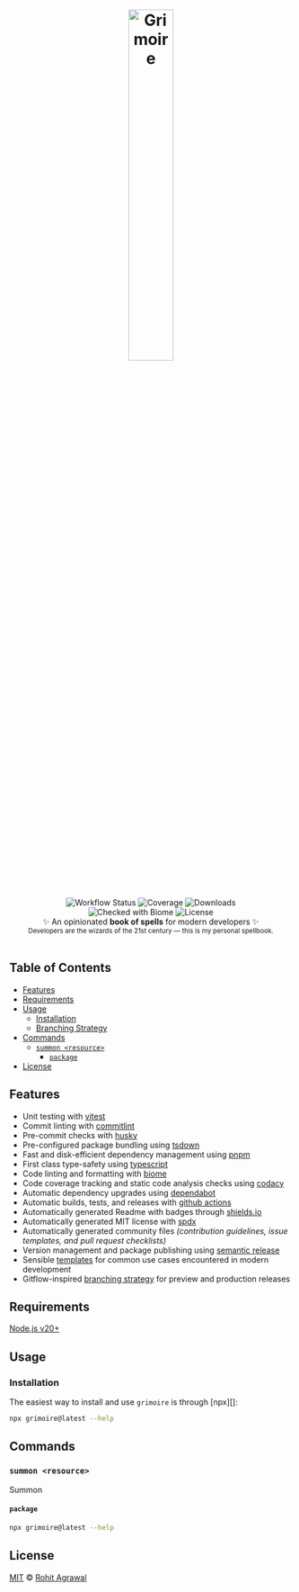 <h1 align="center">
  <img src="https://cdn.rohit.build/work%3Agrimoire%3Alogo.png" alt="Grimoire" style="width: 40%; margin: auto" />
</h1>

<div align="center">
  <p align="center" style="width: 80%; margin: auto">
    <img alt="Workflow Status" src="https://img.shields.io/github/actions/workflow/status/agrawal-rohit/grimoire/ci.yml">
    <img alt="Coverage" src="https://img.shields.io/codacy/coverage/039fa9ecca5d4927aace0faedc3e24bf">
    <img alt="Downloads" src="https://img.shields.io/npm/dt/grimoire">
    <img alt="Checked with Biome" src="https://img.shields.io/badge/code_style-biome-60a5fa">
    <img alt="License" src="https://img.shields.io/github/license/agrawal-rohit/grimoire" />
  </p>
</div>

<div align="center">
  ✨ An opinionated <strong>book of spells</strong> for modern developers ✨
</div>

<div align="center">
  <sub>
    Developers are the wizards of the 21st century — this is my personal spellbook.
  </sub>
</div>

<br />

## Table of Contents

* [Features](#features)
* [Requirements](#requirements)
* [Usage](#usage)
  * [Installation](#installation)
  * [Branching Strategy](#branching-strategy)
* [Commands](#commands)
  * [`summon <resource>`](#summon-resource)
    * [`package`](#package)
* [License](#license)

## Features

* Unit testing with [vitest][]
* Commit linting with [commitlint][]
* Pre-commit checks with [husky][]
* Pre-configured package bundling using [tsdown][]
* Fast and disk-efficient dependency management using [pnpm][]
* First class type-safety using [typescript][]
* Code linting and formatting with [biome][]
* Code coverage tracking and static code analysis checks using [codacy][]
* Automatic dependency upgrades using [dependabot]
* Automatic builds, tests, and releases with [github actions][github-actions]
* Automatically generated Readme with badges through [shields.io][shields]
* Automatically generated MIT license with [spdx][spdx-license-list]
* Automatically generated community files _(contribution guidelines, issue templates, and pull request checklists)_
* Version management and package publishing using [semantic release][semantic-release]
* Sensible [templates][] for common use cases encountered in modern development
* Gitflow-inspired [branching strategy](#branching-strategy) for preview and production releases

## Requirements

[Node.js v20+][node]

## Usage

### Installation

The easiest way to install and use `grimoire` is through [npx][]:

```bash
npx grimoire@latest --help
```

## Commands

### <span id="summon-resource"></span>`summon <resource>`

Summon

#### <span id="package"></span>`package`

```bash
npx grimoire@latest --help
```


## License

[MIT](LICENSE) © [Rohit Agrawal](https://rohit.build/)

[vitest]: https://vitest.dev/
[commitlint]: https://github.com/marionebl/commitlint
[husky]: https://github.com/typicode/husky
[biome]: https://biomejs.dev/
[codacy]: https://www.codacy.com/
[github-actions]: https://github.com/features/actions
[semantic-release]: https://github.com/semantic-release/semantic-release
[shields]: https://shields.io/
[spdx-license-list]: https://github.com/sindresorhus/spdx-license-list
[templates]: templates/
[typescript]: https://github.com/microsoft/TypeScript
[dependabot]: https://github.com/dependabot
[node]: https://nodejs.org
[tsdown]: https://tsdown.dev/
[pnpm]: https://pnpm.io/

